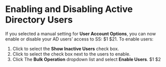 [title]: # (Enabling and Disabling Active Directory Users)
[tags]: # (Enabling and Disabling Users)
[priority]: # (1000)

# Enabling and Disabling Active Directory Users

If you selected a manual setting for **User Account Options**, you can now enable or disable your AD users’ access to SS:
$1
$21. To enable users:
   1. Click to select the **Show Inactive Users** check box.
   1. Click to select the check box next to the users to enable.
   1. Click The **Bulk Operation** dropdown list and select **Enable Users**.
$1
$2